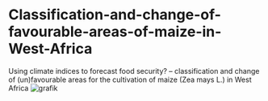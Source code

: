 # Classification-and-change-of-favourable-areas-of-maize-in-West-Africa
Using climate indices to forecast food security? – 
classification and change of (un)favourable areas for the 
cultivation of maize (Zea mays L.) in West Africa
![grafik](https://user-images.githubusercontent.com/87641321/153830422-06ddcc60-5539-48c2-9601-e2b1faac793a.png)

